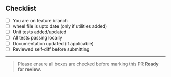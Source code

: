 ## Checklist

- [ ] You are on feature branch
- [ ] wheel file is upto date (only if utilities added)
- [ ] Unit tests added/updated
- [ ] All tests passing locally
- [ ] Documentation updated (if applicable)
- [ ] Reviewed self-diff before submitting
<!-- - [ ] Linting/formatting checks passed -->

---

>  Please ensure all boxes are checked before marking this PR **Ready for review**.
